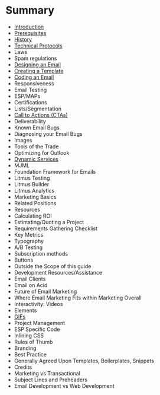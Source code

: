 # Summary

* [Introduction](README.md)
* [Prerequisites](prerequisites.md)
* [History](chapter1.md)
* [Technical Protocols](protocols.md)
* Laws
* Spam regulations
* [Designing an Email](designing-an-email.md)
* [Creating a Template](creating-a-template.md)
* [Coding an Email](coding-an-email.md)
* Responsiveness
* Email Testing
* ESP\/MAPs
* Certifications
* Lists\/Segmentation
* [Call to Actions \(CTAs\)](call-to-actions.md)
* Deliverability
* Known Email Bugs
* Diagnosing your Email Bugs
* Images
* Tools of the Trade
* Optimizing for Outlook
* [Dynamic Services](dynamic-services.md)
* MJML
* Foundation Framework for Emails
* Litmus Testing
* Litmus Builder
* Litmus Analytics
* Marketing Basics
* Related Positions
* Resources
* Calculating ROI
* Estimating\/Quoting a Project
* Requirements Gathering Checklist
* Key Metrics
* Typography
* A\/B Testing
* Subscription methods
* Buttons
* Outside the Scope of this guide
* Development Resources\/Assistance
* Email Clients
* Email on Acid
* Future of Email Marketing
* Where Email Marketing Fits within Marketing Overall
* Interactivity: Videos
* Elements
* [GIFs](interactivity-gifs.md)
* Project Management
* ESP Specific Code
* Inlining CSS
* Rules of Thumb
* Branding
* Best Practice
* Generally Agreed Upon Templates, Boilerplates, Snippets
* Credits
* Marketing vs Transactional
* Subject Lines and Preheaders
* Email Development vs Web Development

